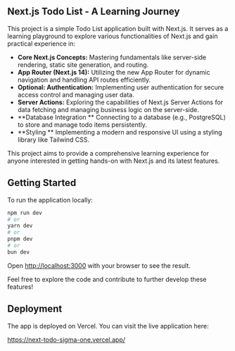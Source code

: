 ## Next.js Todo List - A Learning Journey

This project is a simple Todo List application built with Next.js. It serves as a learning playground to explore various functionalities of Next.js and gain practical experience in:

* **Core Next.js Concepts:** Mastering fundamentals like server-side rendering, static site generation, and routing.
* **App Router (Next.js 14):** Utilizing the new App Router for dynamic navigation and handling API routes efficiently.
* **Optional: Authentication:** Implementing user authentication for secure access control and managing user data.
* **Server Actions:** Exploring the capabilities of Next.js Server Actions for data fetching and managing business logic on the server-side.
* **Database Integration ** Connecting to a database (e.g., PostgreSQL) to store and manage todo items persistently.
* **Styling ** Implementing a modern and responsive UI using a styling library like Tailwind CSS.

This project aims to provide a comprehensive learning experience for anyone interested in getting hands-on with Next.js and its latest features.

## Getting Started

To run the application locally:

```bash
npm run dev
# or
yarn dev
# or
pnpm dev
# or
bun dev
```
Open [http://localhost:3000](http://localhost:3000) with your browser to see the result.

Feel free to explore the code and contribute to further develop these features!

## Deployment

The app is deployed on Vercel. You can visit the live application here:

https://next-todo-sigma-one.vercel.app/
